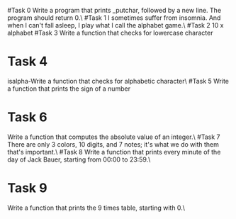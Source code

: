 #Task 0
Write a program that prints _putchar, followed by a new line.
The program should return 0.\\
#Task 1
I sometimes suffer from insomnia. And when I can't fall asleep, I play what I call the alphabet game.\\
#Task 2
10 x alphabet
#Task 3
Write a function that checks for lowercase character
# Task 4
isalpha-Write a function that checks for alphabetic character\\
#Task 5
Write a function that prints the sign of a number
# Task 6
Write a function that computes the absolute value of an integer.\\
#Task 7
There are only 3 colors, 10 digits, and 7 notes; it's what we do with them that's important.\\
#Task 8
Write a function that prints every minute of the day of Jack Bauer, starting from 00:00 to 23:59.\\
# Task 9
Write a function that prints the 9 times table, starting with 0.\\
